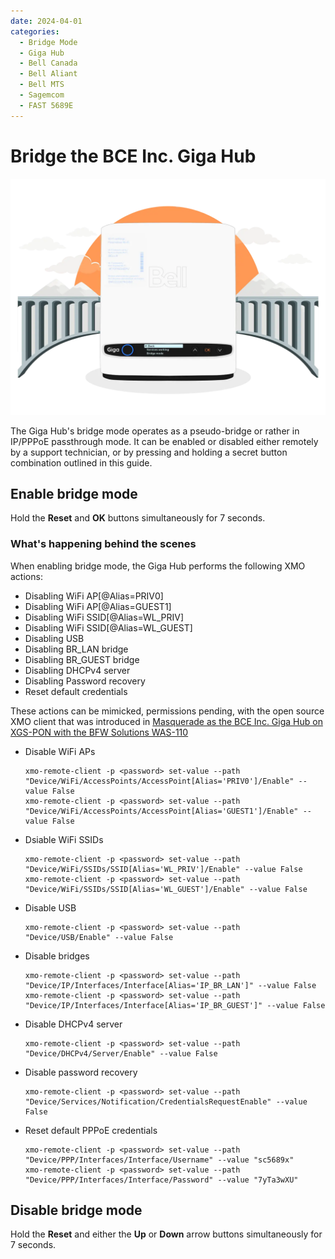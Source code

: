 ```yaml
---
date: 2024-04-01
categories:
  - Bridge Mode
  - Giga Hub
  - Bell Canada
  - Bell Aliant
  - Bell MTS
  - Sagemcom
  - FAST 5689E
---
```


# Bridge the BCE Inc. Giga Hub

![Image title](bridge-the-bce-inc-giga-hub/bridge_giga_hub.webp)

<!-- more -->
<!-- nocont -->

The Giga Hub's bridge mode operates as a pseudo-bridge or rather in IP/PPPoE passthrough mode. It can be enabled or
disabled either remotely by a support technician, or by pressing and holding a secret button combination outlined in this guide.

## Enable bridge mode

Hold the __Reset__ and __OK__ buttons simultaneously for 7 seconds.

### What's happening behind the scenes

When enabling bridge mode, the Giga Hub performs the following XMO actions:

- Disabling WiFi AP[@Alias=PRIV0]
- Disabling WiFi AP[@Alias=GUEST1]
- Disabling WiFi SSID[@Alias=WL_PRIV]
- Disabling WiFi SSID[@Alias=WL_GUEST]
- Disabling USB
- Disabling BR_LAN bridge
- Disabling BR_GUEST bridge
- Disabling DHCPv4 server
- Disabling Password recovery
- Reset default credentials

These actions can be mimicked, permissions pending, with the open source XMO client that was introduced in
[Masquerade as the BCE Inc. Giga Hub on XGS-PON with the BFW Solutions WAS-110](masquerade-as-the-bce-inc-giga-hub-on-xgs-pon-with-the-bfw-solutions-was-110.md#with-a-xmo-client)

- Disable WiFi APs
    ```
    xmo-remote-client -p <password> set-value --path "Device/WiFi/AccessPoints/AccessPoint[Alias='PRIV0']/Enable" --value False
    xmo-remote-client -p <password> set-value --path "Device/WiFi/AccessPoints/AccessPoint[Alias='GUEST1']/Enable" --value False
    ```
- Dsiable WiFi SSIDs
    ```
    xmo-remote-client -p <password> set-value --path "Device/WiFi/SSIDs/SSID[Alias='WL_PRIV']/Enable" --value False
    xmo-remote-client -p <password> set-value --path "Device/WiFi/SSIDs/SSID[Alias='WL_GUEST']/Enable" --value False
    ```
- Disable USB
    ```
    xmo-remote-client -p <password> set-value --path "Device/USB/Enable" --value False
    ```
- Disable bridges
    ```
    xmo-remote-client -p <password> set-value --path "Device/IP/Interfaces/Interface[Alias='IP_BR_LAN']" --value False
    xmo-remote-client -p <password> set-value --path "Device/IP/Interfaces/Interface[Alias='IP_BR_GUEST']" --value False
    ```
- Disable DHCPv4 server
    ```
    xmo-remote-client -p <password> set-value --path "Device/DHCPv4/Server/Enable" --value False
    ```
- Disable password recovery
    ```
    xmo-remote-client -p <password> set-value --path "Device/Services/Notification/CredentialsRequestEnable" --value False
    ```
- Reset default PPPoE credentials
    ```
    xmo-remote-client -p <password> set-value --path "Device/PPP/Interfaces/Interface/Username" --value "sc5689x"
    xmo-remote-client -p <password> set-value --path "Device/PPP/Interfaces/Interface/Password" --value "7yTa3wXU"
    ```

## Disable bridge mode

Hold the __Reset__ and either the __Up__ or __Down__ arrow buttons simultaneously for 7 seconds.

